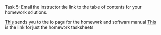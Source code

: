 Task 5: Email the instructor the link to the table of contents for your homework solutions.

[This](https://thedegreeisalie.github.io/math4610/) sends you to the io page for the homework and software manual
[This](https://thedegreeisalie.github.io/math4610/homework/) is the link for just the homework tasksheets
